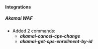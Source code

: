 
#### Integrations

##### Akamai WAF

  - Added 2 commands:
    - ***akamai-cancel-cps-change***
    - ***akamai-get-cps-enrollment-by-id***
